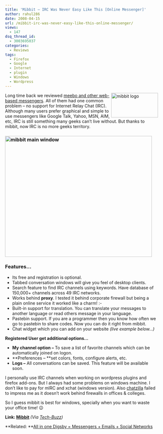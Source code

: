```yaml
---
title: 'Mibbit – IRC Was Never Easy Like This [Online Messenger]'
author: rahul286
date: 2008-04-15
url: /mibbit-irc-was-never-easy-like-this-online-messenger/
views:
  - 147
dsq_thread_id:
  - 3003695037
categories:
  - Reviews
tags:
  - Firefox
  - Google
  - Internet
  - plugin
  - Windows
  - Wordpress
---
```

[<img class="wp-image-52635" style="border-top-width: 0px;border-left-width: 0px;border-bottom-width: 0px;border-right-width: 0px" height="81" alt="mibbit logo" src="http://cdn.devilsworkshop.org/files/2008/04/image-thumb21.png" width="154" align="right" border="0" />][1] Long time back we reviewed [meebo and other web-based messengers][2]. All of them had one common problem &#8211; no support for Internet Relay Chat (IRC). Although many users prefer graphical and simple to use messengers like Google Talk, Yahoo, MSN, AIM, etc, IRC is still something many geeks can&#8217;t live without. But thanks to mibbit, now IRC is no more geeks territory. 

### [<img style="border-top-width: 0px;border-left-width: 0px;border-bottom-width: 0px;border-right-width: 0px" height="399" alt="mibbit main window" src="http://cdn.devilsworkshop.org/files/2008/04/image-thumb22.png" width="484" border="0" />][3] 

### Features&#8230;

  * Its free and registration is optional. 
  * Tabbed conversation windows will give you feel of desktop clients. 
  * Search feature to find IRC channels using keywords. Have database of 150,000+ channels across 49 IRC networks. 
  * Works behind **proxy**. I tested it behind corporate firewall but being a plain online service it worked like a charm! <img src="http://devilsworkshop.org/wp-includes/images/smilies/simple-smile.png" alt=":-)" class="wp-smiley" style="height: 1em; max-height: 1em;" />
  * Built-in support for translation. You can translate your messages to another language or read others message in your language. 
  * Pastebin support. If you are a programmer then you know how often we go to pastebin to share codes. Now you can do it right from mibbit. 
  * Chat widget which you can add on your website *(live example below&#8230;)* 

**Registered User get additional options&#8230;**

  * **My channel option &#8211;** To save a list of favorite channels which can be automatically joined on logon. 
  * **Preferences &#8211; **set colors, fonts, configure alerts, etc. 
  * **Logs &#8211;** All conversations can be saved. This feature will be available soon. 

I personally use IRC channels when working on wordpress plugins and firefox add-ons. But I always had some problems on windows machine. I don&#8217;t like to pay for mIRC and xchat (windows version). Also <a href="https://addons.mozilla.org/en-US/firefox/addon/16" onclick="_gaq.push(['_trackEvent', 'outbound-article', 'https://addons.mozilla.org/en-US/firefox/addon/16', 'chatzilla']);" >chatzilla</a> failed to impress me as it doesn&#8217;t work behind firewalls in offices & colleges.

So I guess mibbit is best for windows, specially when you want to waste your office time! 😉

**Link: **<a href="http://www.mibbit.com/" onclick="_gaq.push(['_trackEvent', 'outbound-article', 'http://www.mibbit.com/', 'Mibbit']);" >Mibbit</a>**&#160;***(Via <a href="http://tech-buzz.net/2008/04/15/mibbit-makes-irc-easy-for-newbies/" onclick="_gaq.push(['_trackEvent', 'outbound-article', 'http://tech-buzz.net/2008/04/15/mibbit-makes-irc-easy-for-newbies/', 'Tech-Buzz']);" >Tech-Buzz</a>)*

**Related: **[All in one Digsby = Messengers + Emails + Social Networks][4]

 [1]: http://cdn.devilsworkshop.org/files/2008/04/image24.png
 [2]: http://devilsworkshop.org/2006/08/04/review-meebo-web-based-im-client/
 [3]: http://cdn.devilsworkshop.org/files/2008/04/image25.png
 [4]: http://devilsworkshop.org/2008/04/11/digsby-im-email-social-networks-recommended-app/
